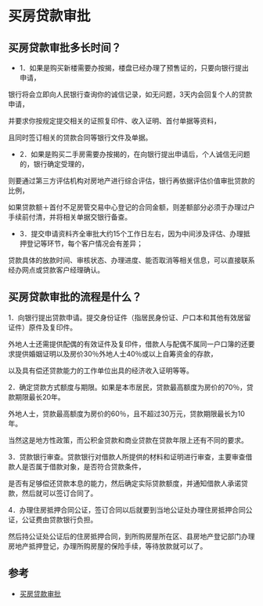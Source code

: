 # 买房贷款审批

## 买房贷款审批多长时间？

- 1．如果是购买新楼需要办按揭，楼盘已经办理了预售证的，只要向银行提出申请，

银行将会立即向人民银行查询你的诚信记录，如无问题，3天内会回复个人的贷款申请，

并要求你按规定提交相关的证照复印件、收入证明、首付单据等资料，

且同时签订相关的贷款合同等银行文件及单据。

- 2．如果是购买二手房需要办按揭的，在向银行提出申请后，个人诚信无问题的，银行确定受理的，

则要通过第三方评估机构对房地产进行综合评估，银行再依据评估价值审批贷款的比例，

如果贷款额＋首付不足房管交易中心登记的合同金额，则差额部分必须于办理过户手续前付清，并将相关单据交银行备查。

- 3．提交申请资料齐全审批大约15个工作日左右，因为中间涉及评估、办理抵押登记等环节，每个客户情况会有差异；

贷款具体的放款时间、审核状态、办理进度、能否取消等相关信息，可以直接联系经办网点或贷款客户经理确认。



## 买房贷款审批的流程是什么？

1．向银行提出贷款申请。提交身份证件（指居民身份证、户口本和其他有效居留证件）原件及复印件。

外地人士还需提供配偶的有效证件及复印件，借款人与配偶不属同一户口簿的还要求提供婚姻证明以及房价30％外地人士40％或以上自筹资金的存款，

以及具有偿还贷款能力的工作单位出具的经济收入证明等等。

2．确定贷款方式额度与期限。如果是本市居民，贷款最高额度为房价的70％，贷款期限最长20年。

外地人士，贷款最高额度为房价的60％，且不超过30万元，贷款期限最长为10年。

当然这是地方性政策，而公积金贷款和商业贷款在贷款年限上还有不同的要求。

3．贷款银行审查。贷款银行对借款人所提供的材料和证明进行审查，主要审查借款人是否属于借款对象，是否符合贷款条件，

是否有足够偿还贷款本息的能力，然后确定实际贷款额度，并通知借款人承诺贷款，然后就可以签订合同了。

4．办理住房抵押合同公证，签订合同以后就要到当地公证处办理住房抵押合同公证，公证费由贷款银行负担。

然后持公证处公证后的住房抵押合同，到所购房屋所在区、县房地产登记部门办理房地产抵押登记，办理所购房屋的保险手续，等待放款就可以了。


## 参考
- [买房贷款审批](http://zhishi.fang.com/xf/qg_466880.html)
